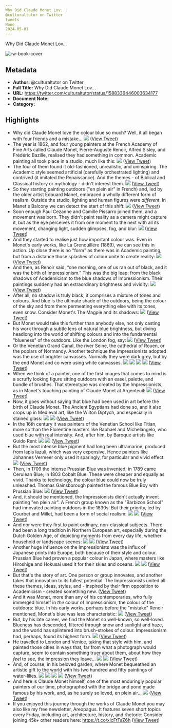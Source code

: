 ```yaml
---
Why Did Claude Monet Lov...
@culturaltutor on Twitter
tweets
None
2024-05-01
---
```

Why Did Claude Monet Lov...

![rw-book-cover](https://pbs.twimg.com/profile_images/1524409613558464513/GeaYexsJ.jpg)

## Metadata
- **Author:** @culturaltutor on Twitter
- **Full Title:** Why Did Claude Monet Lov...
- **URL:** https://twitter.com/culturaltutor/status/1588336446003634177
- **Document Note:** 
- **Category:**

## Highlights
- Why did Claude Monet love the colour blue so much?
  Well, it all began with four friends and a mistake... 
  ![](https://pbs.twimg.com/media/FgrGOXnXEAApZZE.jpg) ([View Tweet](https://twitter.com/culturaltutor/status/1588336446003634177))
- The year is 1862, and four young painters at the French Academy of Fine Arts called Claude Monet, Pierre-Auguste Renoir, Alfred Sisley, and Frédéric Bazille, realised they had something in common.
  Academic painting all took place in a studio, much like this: 
  ![](https://pbs.twimg.com/media/FgrQec7WQAIIhuh.jpg) ([View Tweet](https://twitter.com/culturaltutor/status/1588336452726915072))
- The four of them found it old-fashioned, unrealistic, and uninspiring.
  The Academic style seemed artificial (carefully orchestrated lighting) and contrived (it imitated the Renaissance).
  And the themes - of Biblical and Classical history or mythology - didn't interest them. 
  ![](https://pbs.twimg.com/media/FgrRvp3X0AAoDo5.jpg) ([View Tweet](https://twitter.com/culturaltutor/status/1588336457332449280))
- So they starting painting outdoors ("en plein air" in French) and, led by the older artist Edouard Manet, embraced a wholly different form of realism.
  Outside the studio, lighting and human figures were *different*. In Manet's Balcony we can detect the start of this shift: 
  ![](https://pbs.twimg.com/media/FgrSYoOX0AAUA_7.jpg) ([View Tweet](https://twitter.com/culturaltutor/status/1588336462952427521))
- Soon enough Paul Cezanne and Camille Pissarro joined them, and a movement was born.
  They didn't paint reality as a camera might capture it, but as the eye perceives it from one moment to the next with all its movement, changing light, sudden glimpses, fog, and blur: 
  ![](https://pbs.twimg.com/media/FgrTobhXoAEBEWS.jpg) ([View Tweet](https://twitter.com/culturaltutor/status/1588336468300550144))
- And they started to realise just how important colour was. 
  Even in Monet's early works, like La Grenouillére (1869), we can see this in action. Up close there is no "form" as there was in Academic painting, but from a distance those splashes of colour unite to create reality: 
  ![](https://pbs.twimg.com/media/FgrUlpGWYAAmUfW.jpg) ([View Tweet](https://twitter.com/culturaltutor/status/1588336474214518785))
- And then, as Renoir said, “one morning, one of us ran out of black, and it was the birth of Impressionism.”
  This was the big leap: from the black shadows of Academicism to the blue shadows of Impressionism. 
  Their paintings suddenly had an extraordinary brightness and vividity: 
  ![](https://pbs.twimg.com/media/FgrWLPRWQAItcjk.jpg) ([View Tweet](https://twitter.com/culturaltutor/status/1588336479163777024))
- After all, no shadow is truly black; it comprises a mixture of tones and colours.
  And blue is the ultimate shade of the outdoors, being the colour of the sky and from there permeating everything else with its tones, even snow.
  Consider Monet's The Magpie and its shadows: 
  ![](https://pbs.twimg.com/media/FgrVTCxWQAIohY8.jpg) ([View Tweet](https://twitter.com/culturaltutor/status/1588336485086167040))
- But Monet would take this further than anybody else, not only casting his work through a subtle lens of natural blue brightness, but diving headlong into the world of shifting colours and into the fundamental "blueness" of the outdoors.
  Like the London fog, say: 
  ![](https://pbs.twimg.com/media/FgrXSudX0Ac2zZV.jpg) ([View Tweet](https://twitter.com/culturaltutor/status/1588336491608305664))
- Or the Venetian Grand Canal, the river Seine, the cathedral of Rouen, or the poplars of Normandy.
  Another technique the Impressionists adopted was the use of brighter canvasses. Normally they were dark grey, but by the end Monet and co were using white canvasses. 
  ![](https://pbs.twimg.com/media/FgrYqNNXoAIPJ-L.jpg) 
  ![](https://pbs.twimg.com/media/FgrYqOLXgAAVCEI.jpg) 
  ![](https://pbs.twimg.com/media/FgrYqPsWYAYipmX.jpg) 
  ![](https://pbs.twimg.com/media/FgrYqRLXkAIDkMu.jpg) ([View Tweet](https://twitter.com/culturaltutor/status/1588336499158056960))
- When we think of a painter, one of the first images that comes to mind is a scruffy looking figure sitting outdoors with an easel, palette, and bundle of brushes.
  That stereotype was created by the Impressionists, as in Manet's touching painting of Claude Monet at Argenteuil: 
  ![](https://pbs.twimg.com/media/FgrT7mvXkAEomHf.jpg) ([View Tweet](https://twitter.com/culturaltutor/status/1588336504769855493))
- Now, it goes without saying that blue had been used in art before the birth of Claude Monet.
  The Ancient Egyptians had done so, and it also crops up in Medieval art, like the Wilton Diptych, and especially in stained glass: 
  ![](https://pbs.twimg.com/media/FgrZkxVWYAERqAo.jpg) 
  ![](https://pbs.twimg.com/media/FgrZ2cTWIAYPmwk.jpg) ([View Tweet](https://twitter.com/culturaltutor/status/1588336509480218625))
- In the 16th century it was painters of the Venetian School like Titian, more so than the Florentine masters like Raphael and Michelangelo, who used blue with real intensity.
  And, after him, by Baroque artists like Guido Reni: 
  ![](https://pbs.twimg.com/media/FgraVB_XkAEVgKa.jpg) 
  ![](https://pbs.twimg.com/media/FgrajxLXwAMv7sl.jpg) ([View Tweet](https://twitter.com/culturaltutor/status/1588336514848759809))
- But the most intense blue pigment had long been ultramarine, produced from lapis lazuli, which was very expensive. 
  Hence painters like Johannes Vermeer only used it sparingly, for particular and vivid effect: 
  ![](https://pbs.twimg.com/media/FgrfZ6SX0AYwe16.jpg) ([View Tweet](https://twitter.com/culturaltutor/status/1588336520830029824))
- Then, in 1709 the intense Prussian Blue was invented; in 1789 came Cerulean Blue; in 1803 Cobalt Blue. These were cheaper and equally as vivid. Thanks to technology, the colour blue could now be truly unleashed.
  Thomas Gainsborough painted the famous Blue Boy with Prussian Blue: 
  ![](https://pbs.twimg.com/media/FgrfolGXEAMnVYi.jpg) ([View Tweet](https://twitter.com/culturaltutor/status/1588336527415078912))
- And, it should be mentioned, the Impressionists didn't actually invent painting "en plein air".
  A French group known as the "Barbizon School" had innovated painting outdoors in the 1830s. But their priority, led by Courbet and Millet, had been a form of social realism: 
  ![](https://pbs.twimg.com/media/FgrgSeVWQAAtKGm.jpg) 
  ![](https://pbs.twimg.com/media/FgrgeXdXkAAEL_a.jpg) ([View Tweet](https://twitter.com/culturaltutor/status/1588336532628590592))
- And nor were they first to paint ordinary, non-classical subjects.
  There had been a long tradition in Northern European art, especially during the Dutch Golden Age, of depicting moments from every day life, whether household or landscape scenes: 
  ![](https://pbs.twimg.com/media/FgrhcaqXEAInPe_.jpg) 
  ![](https://pbs.twimg.com/media/FgrhlVhX0AAkYFM.jpg) ([View Tweet](https://twitter.com/culturaltutor/status/1588336543076188160))
- Another huge influence on the Impressionists was the influx of Japanese prints into Europe, both because of their style and colour.
  Prussian Blue had proven a popular colour in Japan, where masters like Hiroshige and Hokusai used it for their skies and oceans. 
  ![](https://pbs.twimg.com/media/FgriOZ_XkAAxhRn.jpg) 
  ![](https://pbs.twimg.com/media/FgriamRWIAAgVc8.jpg) ([View Tweet](https://twitter.com/culturaltutor/status/1588336548667396098))
- But that's the story of art. One person or group innovates, and another takes that innovation to its fullest potential.
  The Impressionists united all these themes, ideas, styles, and - inspired by their firm opposition to Academicism - created something new. ([View Tweet](https://twitter.com/culturaltutor/status/1588336553637838848))
- And it was Monet, more than any of his contemporaries, who fully immerged himself in *the* colour of Impressionism, the colour of the outdoors: blue.
  In his early works, perhaps before the "mistake" Renoir mentioned, Monet's blue was less characteristic: 
  ![](https://pbs.twimg.com/media/FgrjAxuWIAAR0y2.jpg) ([View Tweet](https://twitter.com/culturaltutor/status/1588336557106208768))
- But, by his late career, we find the Monet so well-known, so well-loved.
  Blueness has descended, filtered through snow and sunlight and haze, and the world has splintered into brush-strokes of colour.
  Impressionism had, perhaps, found its highest form. 
  ![](https://pbs.twimg.com/media/FgrjbBAWYAA-wpS.jpg) ([View Tweet](https://twitter.com/culturaltutor/status/1588336563880366081))
- He travelled to London and Venice, taking that style with him, and painted those cities in ways that, far from what a photograph would capture, seem to contain something truer about them, about how they *feel* to see, the impression they leave... 
  ![](https://pbs.twimg.com/media/Fgrj9LUXoAAuY0O.jpg) 
  ![](https://pbs.twimg.com/media/FgrkUtDWYAIWvKa.jpg) ([View Tweet](https://twitter.com/culturaltutor/status/1588336569580068864))
- And, of course, in his beloved garden, where Monet bequeathed an artistic gift to the world with his two hundred and fifty paintings of water-lilies. 
  ![](https://pbs.twimg.com/media/FgrlEEtWIAIamZ0.jpg) 
  ![](https://pbs.twimg.com/media/FgrlEGVWYAAMl_v.jpg) 
  ![](https://pbs.twimg.com/media/FgrlEJfXgAEc-pJ.jpg) 
  ![](https://pbs.twimg.com/media/FgrlEL6XoAAnVSz.jpg) ([View Tweet](https://twitter.com/culturaltutor/status/1588336577276563457))
- And here is Claude Monet himself, one of the most enduringly popular painters of our time, photographed with the bridge and pond made famous by his work, and, as he surely so loved, en plein air... 
  ![](https://pbs.twimg.com/media/FgrlcFXWIAELMc3.jpg) ([View Tweet](https://twitter.com/culturaltutor/status/1588336585178681345))
- If you enjoyed this journey through the works of Claude Monet you may also like my free newsletter, Areopagus.
  It features seven short topics every Friday, including art, architecture, history, and rhetoric:
  Consider joining 45k+ other readers here:
  https://t.co/xicFtTsZ6h ([View Tweet](https://twitter.com/culturaltutor/status/1588564792913977344))
